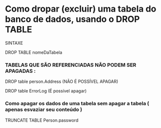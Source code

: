# Como dropar (excluir) uma tabela do banco de dados, usando o DROP TABLE

SINTAXE 

DROP TABLE nomeDaTabela

### TABELAS QUE SÃO REFERENCIADAS NÃO PODEM SER APAGADAS  :

DROP table person.Address (NÃO É POSSÍVEL APAGAR)

DROP table ErrorLog (É possível apagar)


### Como apagar os dados de uma tabela sem apagar a tabela ( apenas esvaziar seu conteúdo )


TRUNCATE TABLE Person.password
